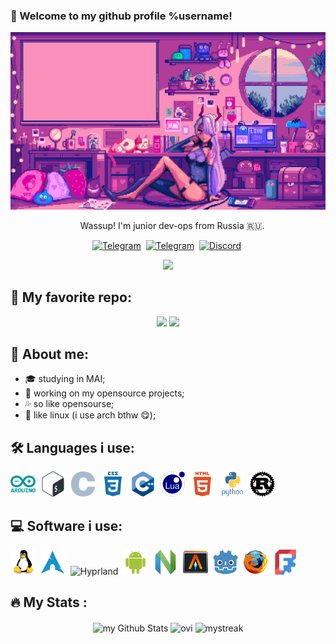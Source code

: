 ### :floppy_disk: Welcome to my github profile %username!
<img src="https://github.com/swrneko/swrneko/blob/main/x4hnwsvps4h91.gif" />

<!---
<p align="center"> 
  Visitor count<br>
  <img src="https://profile-counter.glitch.me/swrneko/count.svg" />
</p>
-->

<p align="center" > 
  &emsp;Wassup! I'm junior dev-ops from Russia 🇷🇺.
</p>

<div align="center">
  <p align="center">
    <a href="https://t.me/swrnekodesu" target="_blank"><img src="https://img.shields.io/badge/Telegram-2CA5E0?style=for-the-badge&logo=telegram&logoColor=white" alt="Telegram"></a>&nbsp;
    <a href="https://www.reddit.com/user/sayyyo/" target="_blank"><img src="https://img.shields.io/badge/Reddit-FF4500?style=for-the-badge&logo=reddit&logoColor=white" alt="Telegram"></a>&nbsp;
    <a href="https://discord.com/users/559014699950145556" target="_blank"><img src="https://img.shields.io/badge/Discord-5865F2?style=for-the-badge&logo=discord&logoColor=white" alt="Discord"></a>&nbsp;
  </p>
  <img src="https://count.getloli.com/get/@swrneko-profile?theme=rule34"/>
</div>

## :fish_cake: My favorite repo:
<p align="center">
  <a href="https://github.com/swrneko/dots"><img src="https://github-readme-stats.vercel.app/api/pin/?username=swrneko&repo=dots&theme=tokyonight&hide_border=true&show_owner=true&description_lines_count=full" /></a>
  <a href="https://github.com/swrneko/mai_shit"><img src="https://github-readme-stats.vercel.app/api/pin/?username=swrneko&repo=mai_shit&theme=tokyonight&hide_border=true&show_owner=true&description_lines_count=full" /></a>
</p>

## :rice_ball: About me:
- :mortar_board: studying in MAI; <br>
- :briefcase: working on my opensource projects; <br>
- :sweat_drops: so like opensourse; <br>
- :purple_heart: like linux (i use arch bthw :yum:); <br>

## :hammer_and_wrench: Languages i use:
<div>
  <img src="https://github.com/devicons/devicon/blob/master/icons/arduino/arduino-original-wordmark.svg" title="Arduino" alt="Arduino" width="40" height="40"/>&nbsp;
  <img src="https://github.com/devicons/devicon/blob/master/icons/bash/bash-original.svg" title="Bash" alt="Bash" width="40" height="40"/>&nbsp;
  <img src="https://github.com/devicons/devicon/blob/master/icons/c/c-original.svg" title="C" alt="C" width="40" height="40"/>&nbsp;
  <img src="https://github.com/devicons/devicon/blob/master/icons/css3/css3-plain-wordmark.svg" title="CSS" alt="CSS" width="40" height="40"/>&nbsp;
  <img src="https://github.com/devicons/devicon/blob/master/icons/cplusplus/cplusplus-original.svg" title="C++" alt="C++" width="40" height="40"/>&nbsp;
  <img src="https://github.com/devicons/devicon/blob/master/icons/lua/lua-original.svg" title="LUA" alt="LUA " width="40" height="40"/>&nbsp;
  <img src="https://github.com/devicons/devicon/blob/master/icons/html5/html5-plain-wordmark.svg" title="HTML5" alt="HTML" width="40" height="40"/>&nbsp;
  <img src="https://github.com/devicons/devicon/blob/master/icons/python/python-original-wordmark.svg" title="Python" alt="Python" width="40" height="40"/>&nbsp;
  <img src="https://github.com/devicons/devicon/blob/master/icons/rust/rust-original.svg" title="Rust" alt="Rust" width="40" height="40"/>&nbsp;
</div>

## :computer: Software i use:
<div>
  <img src="https://github.com/devicons/devicon/blob/master/icons/linux/linux-original.svg" title="Linux" alt="Linux" width="40" height="40"/>&nbsp;
  <img src="https://github.com/devicons/devicon/blob/master/icons/archlinux/archlinux-original.svg" title="Archlinux" alt="Archlinux" width="40" height="40"/>&nbsp;
  <img src="https://github.com/Ryo-samuraiJP/skill-icons2/blob/main/assets/hyprland-auto.svg" title="Hyprland" alt="Hyprland" width="40" height="40"/>&nbsp;
  <img src="https://github.com/devicons/devicon/blob/master/icons/android/android-original.svg" title="Android" alt="Android" width="40" height="40"/>&nbsp;
  <img src="https://github.com/devicons/devicon/blob/master/icons/neovim/neovim-original.svg" title="Neovim" alt="Neovim" width="40" height="40"/>&nbsp;
  <img src="https://github.com/alacritty/alacritty/blob/master/extra/logo/alacritty-term.svg" title="Alacritty" alt="Alacritty" width="40" height="40"/>&nbsp;
  <img src="https://github.com/devicons/devicon/blob/master/icons/godot/godot-original.svg" title="Godot" alt="Godot" width="40" height="40"/>&nbsp;
  <img src="https://github.com/devicons/devicon/blob/master/icons/firefox/firefox-original.svg" title="Firefox" alt="Firefox" width="40" height="40"/>&nbsp;
  <img src="https://github.com/FreeCAD/FreeCAD/blob/main/src/Gui/Icons/freecad.svg" title="Freecad" alt="Freecad" width="40" height="40"/>&nbsp;
<div>

## :fire: My Stats : 
<div>
  <p align="center" >
    <img width="450" height="200" align="center" src="https://github-readme-stats.vercel.app/api?username=swrneko&include_all_commits=true&count_private=true&show_icons=true&theme=tokyonight&hide_border=true" alt="my Github Stats"/> 
    <img width="350" height="187" align="center" src="https://github-readme-stats.vercel.app/api/top-langs?username=swrneko&show_icons=true&locale=en&layout=compact&theme=tokyonight&hide_border=true" alt="ovi" />
    <img width="450" align="center" src="https://github-readme-streak-stats.herokuapp.com/?user=swrneko&theme=tokyonight&hide_border=true" alt="mystreak"/>
  </p>
<div>

